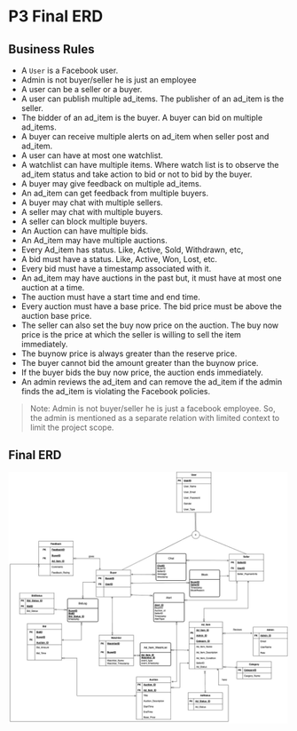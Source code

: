 # P3 Final ERD

## Business Rules

- A `User` is a Facebook user. 
- Admin is not buyer/seller he is just an employee
- A user can be a seller or a buyer.
- A user can publish multiple ad_items. The publisher of an ad_item is the seller.
- The bidder of an ad_item is the buyer. A buyer can bid on multiple ad_items. 
- A buyer can receive multiple alerts on ad_item when seller post and ad_item.
- A user can have at most one watchlist.
- A watchlist can have multiple items. Where watch list is to observe the ad_item status and take action to bid or not to bid by the buyer.
- A buyer may give feedback on multiple ad_items.
- An ad_item can get feedback from multiple buyers.
- A buyer may chat with multiple sellers.
- A seller may chat with multiple buyers.
- A seller can block multiple buyers.
- An Auction can have multiple bids.
- An Ad_item may have multiple auctions.
- Every Ad_item has status. Like, Active, Sold, Withdrawn, etc,
- A bid must have a status. Like, Active, Won, Lost, etc.
- Every bid must have a timestamp associated with it.
- An ad_item may have auctions in the past but, it must have at most one auction at a time.
- The auction must have a start time and end time.
- Every auction must have a base price. The bid price must be above the auction base price.
- The seller can also set the buy now price on the auction. The buy now price is the price at which the seller is willing to sell the item immediately.
- The buynow price is always greater than the reserve price.
- The buyer cannot bid the amount greater than the buynow price.
- If the buyer bids the buy now price, the auction ends immediately.
- An admin reviews the ad_item and can remove the ad_item if the admin finds the ad_item is violating the Facebook policies.

> Note: Admin is not buyer/seller he is just a facebook employee. So, the admin is mentioned as a separate relation with limited context to limit the project scope.

## Final ERD

![Final ERD](<p3-assignment.jpg>)
